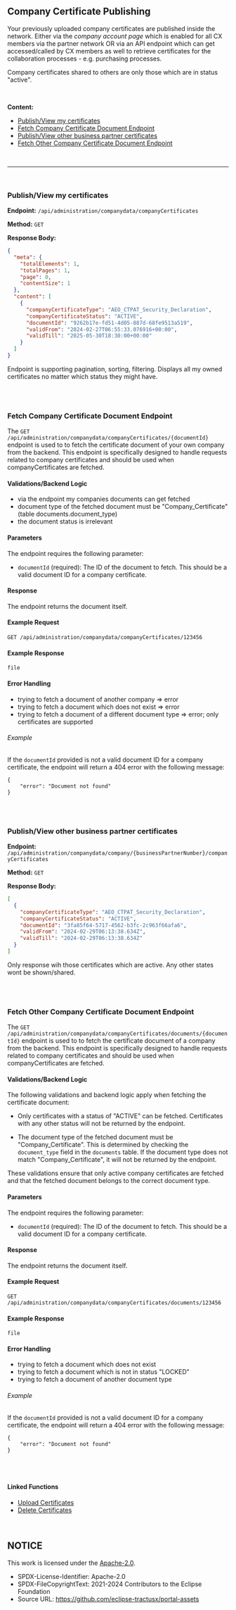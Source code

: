 ## Company Certificate Publishing

Your previously uploaded company certificates are published inside the network.
Either via the _company account page_ which is enabled for all CX members via the partner network OR via an API endpoint which can get accessed/called by CX members as well to retrieve certificates for the collaboration processes - e.g. purchasing processes.

Company certificates shared to others are only those which are in status "active".

<br>

**Content:**

- [Publish/View my certificates](#publishview-my-certificates)
- [Fetch Company Certificate Document Endpoint](#fetch-company-certificate-document-endpoint)
- [Publish/View other business partner certificates](#publishview-other-business-partner-certificates)
- [Fetch Other Company Certificate Document Endpoint](#fetch-other-company-certificate-document-endpoint)

<br>

---

<br>

### Publish/View my certificates

**Endpoint:** `/api/administration/companydata/companyCertificates`

**Method:** `GET`

**Response Body:**

```json
{
  "meta": {
    "totalElements": 1,
    "totalPages": 1,
    "page": 0,
    "contentSize": 1
  },
  "content": [
    {
      "companyCertificateType": "AEO_CTPAT_Security_Declaration",
      "companyCertificateStatus": "ACTIVE",
      "documentId": "9262b17e-fd51-4d05-887d-68fe9513a519",
      "validFrom": "2024-02-27T06:55:33.076916+00:00",
      "validTill": "2025-05-30T18:30:00+00:00"
    }
  ]
}
```

Endpoint is supporting pagination, sorting, filtering.
Displays all my owned certificates no matter which status they might have.

<br>
<br>

### Fetch Company Certificate Document Endpoint

The `GET /api/administration/companydata/companyCertificates/{documentId}` endpoint is used to to fetch the certificate document of your own company from the backend. This endpoint is specifically designed to handle requests related to company certificates and should be used when companyCertificates are fetched.

#### Validations/Backend Logic

- via the endpoint my companies documents can get fetched
- document type of the fetched document must be "Company_Certificate" (table documents.document_type)
- the document status is irrelevant

#### Parameters

The endpoint requires the following parameter:

- `documentId` (required): The ID of the document to fetch. This should be a valid document ID for a company certificate.

#### Response

The endpoint returns the document itself.

#### Example Request

```
GET /api/administration/companydata/companyCertificates/123456
```

#### Example Response

```
file
```

#### Error Handling

- trying to fetch a document of another company => error
- trying to fetch a document which does not exist => error
- trying to fetch a document of a different document type => error; only certificates are supported

###### Example

If the `documentId` provided is not a valid document ID for a company certificate, the endpoint will return a 404 error with the following message:

```
{
    "error": "Document not found"
}
```

<br>
<br>

### Publish/View other business partner certificates

**Endpoint:** `/api/administration/companydata/company/{businessPartnerNumber}/companyCertificates`

**Method:** `GET`

**Response Body:**

```json
[
  {
    "companyCertificateType": "AEO_CTPAT_Security_Declaration",
    "companyCertificateStatus": "ACTIVE",
    "documentId": "3fa85f64-5717-4562-b3fc-2c963f66afa6",
    "validFrom": "2024-02-29T06:13:38.634Z",
    "validTill": "2024-02-29T06:13:38.634Z"
  }
]
```

Only response wih those certificates which are active. Any other states wont be shown/shared.

<br>
<br>

### Fetch Other Company Certificate Document Endpoint

The `GET /api/administration/companydata/companyCertificates/documents/{documentId}` endpoint is used to to fetch the certificate document of a company from the backend. This endpoint is specifically designed to handle requests related to company certificates and should be used when companyCertificates are fetched.

#### Validations/Backend Logic

The following validations and backend logic apply when fetching the certificate document:

- Only certificates with a status of "ACTIVE" can be fetched. Certificates with any other status will not be returned by the endpoint.

- The document type of the fetched document must be "Company_Certificate". This is determined by checking the `document_type` field in the `documents` table. If the document type does not match "Company_Certificate", it will not be returned by the endpoint.

These validations ensure that only active company certificates are fetched and that the fetched document belongs to the correct document type.

#### Parameters

The endpoint requires the following parameter:

- `documentId` (required): The ID of the document to fetch. This should be a valid document ID for a company certificate.

#### Response

The endpoint returns the document itself.

#### Example Request

```
GET /api/administration/companydata/companyCertificates/documents/123456
```

#### Example Response

```
file
```

#### Error Handling

- trying to fetch a document which does not exist
- trying to fetch a document which is not in status "LOCKED"
- trying to fetch a document of another document type

###### Example

If the `documentId` provided is not a valid document ID for a company certificate, the endpoint will return a 404 error with the following message:

```
{
    "error": "Document not found"
}
```

<br>
<br>

#### Linked Functions

- [Upload Certificates](/docs/user/08.%20Certificate%20Management/01.%20Certificate%20Upload.md)
- [Delete Certificates](/docs/user/08.%20Certificate%20Management/02.%20Certificate%20Deletion.md)

<br>

## NOTICE

This work is licensed under the [Apache-2.0](https://www.apache.org/licenses/LICENSE-2.0).

- SPDX-License-Identifier: Apache-2.0
- SPDX-FileCopyrightText: 2021-2024 Contributors to the Eclipse Foundation
- Source URL: https://github.com/eclipse-tractusx/portal-assets

